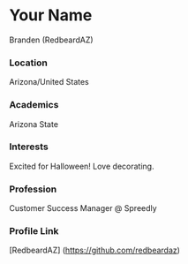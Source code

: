 # Your Name
Branden (RedbeardAZ)

### Location

Arizona/United States

### Academics

Arizona State

### Interests

Excited for Halloween! Love decorating.

### Profession

Customer Success Manager @ Spreedly

### Profile Link

[RedbeardAZ] (https://github.com/redbeardaz)
